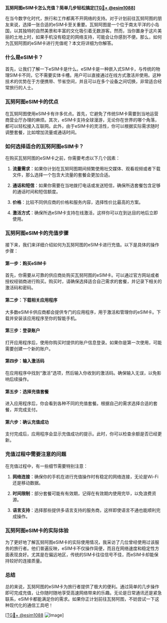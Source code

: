 **瓦努阿图eSIM卡怎么充值？简单几步轻松搞定[[TG💪+ @esim1088](https://t.me/s/esim1088)]**

在当今数字化时代，旅行和工作都离不开网络的支持。对于计划前往瓦努阿图的朋友来说，选择一张合适的eSIM卡至关重要。瓦努阿图是一个位于南太平洋的小岛国，以其独特的自然美景和丰富的文化吸引着无数游客。然而，当你置身于这片美丽的土地上时，如果手机没有稳定的网络支持，可能会让你感到不便。那么，如何为瓦努阿图的eSIM卡进行充值呢？本文将详细为你解答。

### 什么是eSIM卡？

首先，让我们了解一下eSIM卡是什么。eSIM卡是一种嵌入式SIM卡，与传统的物理SIM卡不同，它不需要实体卡槽。用户可以直接通过在线方式激活并使用。这种技术的优势在于方便携带、节省空间，并且可以在多个设备之间切换，非常适合经常旅行的人士。

### 瓦努阿图eSIM卡的优点

在瓦努阿图使用eSIM卡有许多优点。首先，它避免了传统SIM卡需要到当地运营商营业厅办理的麻烦。其次，eSIM卡支持全球漫游，无论你在世界的哪个角落，都可以轻松接入互联网。此外，由于eSIM卡的灵活性，你可以根据实际需求随时调整套餐，比如增加流量或通话时间。

### 如何选择适合的瓦努阿图eSIM卡？

在购买瓦努阿图的eSIM卡之前，你需要考虑以下几个因素：

1. **流量需求**：如果你计划在瓦努阿图期间频繁使用社交媒体、观看视频或者下载文件，那么选择一个包含大流量的套餐会更加合适。
   
2. **通话和短信**：如果你需要在当地拨打电话或发送短信，确保所选套餐包含足够的通话时间和短信额度。

3. **价格**：比较不同供应商的价格和服务内容，选择性价比最高的方案。

4. **激活方式**：确保所选eSIM卡支持在线激活，这样你可以在到达目的地后立即使用。

### 瓦努阿图eSIM卡的充值步骤

接下来，我们来详细介绍如何为瓦努阿图的eSIM卡进行充值。以下是具体的操作步骤：

#### 第一步：购买eSIM卡

首先，你需要从可靠的供应商处购买瓦努阿图的eSIM卡。可以通过官方网站或者授权经销商进行购买。购买时，请确保选择适合自己需求的套餐，并记录下相关的激活码和密码。

#### 第二步：下载相关应用程序

大多数eSIM卡供应商都会提供专门的应用程序，用于激活和管理你的eSIM卡。下载并安装该应用程序至你的智能手机。

#### 第三步：登录账户

打开应用程序后，使用你购买时提供的账户信息登录。如果你是第一次使用，可能需要创建一个新的账户。

#### 第四步：输入激活码

在应用程序中找到“激活”选项，然后输入你收到的激活码。确保输入无误，以免影响后续操作。

#### 第五步：选择充值套餐

进入应用程序后，你会看到各种不同的充值套餐。根据自己的需求选择合适的套餐，并完成支付。

#### 第六步：确认充值成功

支付完成后，应用程序会显示充值成功的提示。此时，你可以检查余额是否已经更新。

### 充值过程中需要注意的问题

在充值过程中，有一些细节需要特别注意：

1. **网络连接**：确保你的手机在进行充值操作时有稳定的网络连接，无论是Wi-Fi还是移动数据。

2. **时间限制**：部分套餐可能有有效期，记得在有效期内使用完毕，以免浪费资源。

3. **语言支持**：选择那些提供多语言支持的服务商，这样即使语言不通也能顺利完成操作。

### 瓦努阿图eSIM卡的实际体验

为了更好地了解瓦努阿图eSIM卡的实际使用情况，我采访了几位曾经使用过该服务的旅行者。他们普遍反映，eSIM卡不仅操作简便，而且在网络速度和稳定性方面表现良好。尤其是在偏远地区，传统的SIM卡往往信号不佳，而eSIM卡却能保持较好的连接质量。

### 总结

总的来说，瓦努阿图的eSIM卡为旅行者提供了极大的便利。通过简单的几步操作即可完成充值，让你随时随地享受高速网络带来的乐趣。无论是日常通讯还是紧急联系，eSIM卡都能满足你的需求。如果你正计划前往瓦努阿图，不妨尝试一下这种现代化的通信工具吧！

[[TG💪+ @esim1088](https://t.me/s/esim1088) ![Image](https://i.postimg.cc/4NQfJmqS/Snipaste-2025-05-13-00-14-12.png)]